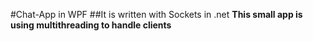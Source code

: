#Chat-App in WPF
##It is written with Sockets in .net
**This small app is using multithreading to handle clients**

